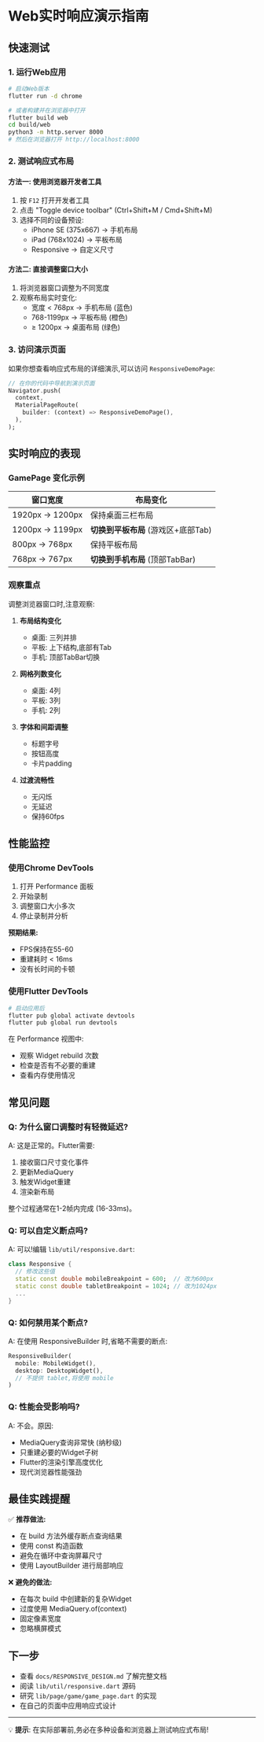 # Web实时响应演示指南

## 快速测试

### 1. 运行Web应用

```bash
# 启动Web版本
flutter run -d chrome

# 或者构建并在浏览器中打开
flutter build web
cd build/web
python3 -m http.server 8000
# 然后在浏览器打开 http://localhost:8000
```

### 2. 测试响应式布局

#### 方法一: 使用浏览器开发者工具

1. 按 `F12` 打开开发者工具
2. 点击 "Toggle device toolbar" (Ctrl+Shift+M / Cmd+Shift+M)
3. 选择不同的设备预设:
   - iPhone SE (375x667) → 手机布局
   - iPad (768x1024) → 平板布局
   - Responsive → 自定义尺寸

#### 方法二: 直接调整窗口大小

1. 将浏览器窗口调整为不同宽度
2. 观察布局实时变化:
   - 宽度 < 768px → 手机布局 (蓝色)
   - 768-1199px → 平板布局 (橙色)
   - ≥ 1200px → 桌面布局 (绿色)

### 3. 访问演示页面

如果你想查看响应式布局的详细演示,可以访问 `ResponsiveDemoPage`:

```dart
// 在你的代码中导航到演示页面
Navigator.push(
  context,
  MaterialPageRoute(
    builder: (context) => ResponsiveDemoPage(),
  ),
);
```

## 实时响应的表现

### GamePage 变化示例

| 窗口宽度 | 布局变化 |
|---------|---------|
| 1920px → 1200px | 保持桌面三栏布局 |
| 1200px → 1199px | **切换到平板布局** (游戏区+底部Tab) |
| 800px → 768px | 保持平板布局 |
| 768px → 767px | **切换到手机布局** (顶部TabBar) |

### 观察重点

调整浏览器窗口时,注意观察:

1. **布局结构变化**
   - 桌面: 三列并排
   - 平板: 上下结构,底部有Tab
   - 手机: 顶部TabBar切换

2. **网格列数变化**
   - 桌面: 4列
   - 平板: 3列
   - 手机: 2列

3. **字体和间距调整**
   - 标题字号
   - 按钮高度
   - 卡片padding

4. **过渡流畅性**
   - 无闪烁
   - 无延迟
   - 保持60fps

## 性能监控

### 使用Chrome DevTools

1. 打开 Performance 面板
2. 开始录制
3. 调整窗口大小多次
4. 停止录制并分析

**预期结果:**
- FPS保持在55-60
- 重建耗时 < 16ms
- 没有长时间的卡顿

### 使用Flutter DevTools

```bash
# 启动应用后
flutter pub global activate devtools
flutter pub global run devtools
```

在 Performance 视图中:
- 观察 Widget rebuild 次数
- 检查是否有不必要的重建
- 查看内存使用情况

## 常见问题

### Q: 为什么窗口调整时有轻微延迟?

A: 这是正常的。Flutter需要:
1. 接收窗口尺寸变化事件
2. 更新MediaQuery
3. 触发Widget重建
4. 渲染新布局

整个过程通常在1-2帧内完成 (16-33ms)。

### Q: 可以自定义断点吗?

A: 可以!编辑 `lib/util/responsive.dart`:

```dart
class Responsive {
  // 修改这些值
  static const double mobileBreakpoint = 600;  // 改为600px
  static const double tabletBreakpoint = 1024; // 改为1024px
  ...
}
```

### Q: 如何禁用某个断点?

A: 在使用 ResponsiveBuilder 时,省略不需要的断点:

```dart
ResponsiveBuilder(
  mobile: MobileWidget(),
  desktop: DesktopWidget(),
  // 不提供 tablet,将使用 mobile
)
```

### Q: 性能会受影响吗?

A: 不会。原因:
- MediaQuery查询非常快 (纳秒级)
- 只重建必要的Widget子树
- Flutter的渲染引擎高度优化
- 现代浏览器性能强劲

## 最佳实践提醒

✅ **推荐做法:**
- 在 build 方法外缓存断点查询结果
- 使用 const 构造函数
- 避免在循环中查询屏幕尺寸
- 使用 LayoutBuilder 进行局部响应

❌ **避免的做法:**
- 在每次 build 中创建新的复杂Widget
- 过度使用 MediaQuery.of(context)
- 固定像素宽度
- 忽略横屏模式

## 下一步

- 查看 `docs/RESPONSIVE_DESIGN.md` 了解完整文档
- 阅读 `lib/util/responsive.dart` 源码
- 研究 `lib/page/game/game_page.dart` 的实现
- 在自己的页面中应用响应式设计

---

💡 **提示**: 在实际部署前,务必在多种设备和浏览器上测试响应式布局!
